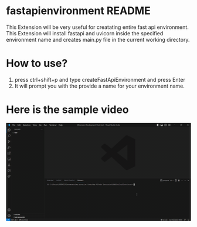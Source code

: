 # fastapienvironment README

This Extension will be very useful for creatating entire fast api environment. This Extension will install fastapi and uvicorn inside the specified environment name and creates main.py file in the current working directory.

# How to use?

1. press ctrl+shift+p and type createFastApiEnvironment and press Enter
2. It will prompt you with the provide a name for your environment name.

# Here is the sample video

![](https://github.com/gautamsagar99/fastApiEnvironment-VSCodeExtension/blob/master/video.gif?raw=true)
